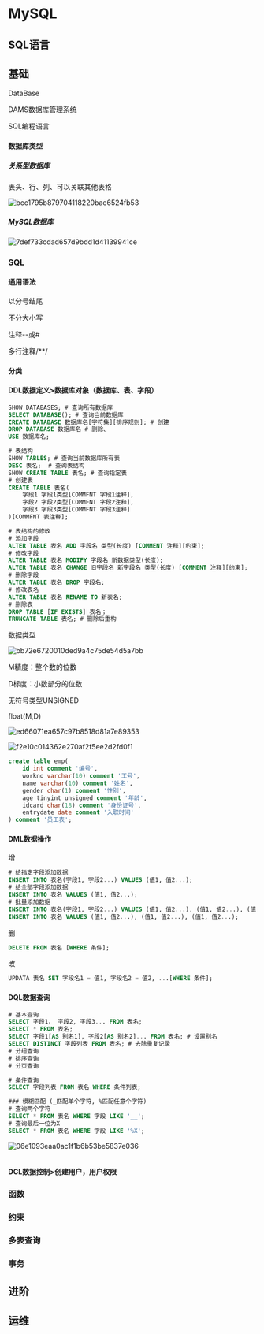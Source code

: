 # MySQL

## SQL语言

## 基础

DataBase

DAMS数据库管理系统

SQL编程语言

#### 数据库类型

##### 关系型数据库

表头、行、列、可以关联其他表格

![bcc1795b879704118220bae6524fb53](https://cdn.jsdelivr.net/gh/aries2233/image_0/bcc1795b879704118220bae6524fb53.png)

##### MySQL数据库

![7def733cdad657d9bdd1d41139941ce](https://cdn.jsdelivr.net/gh/aries2233/image_0/7def733cdad657d9bdd1d41139941ce.png)

### SQL

#### 通用语法

以分号结尾

不分大小写

注释--或#

多行注释/**/

#### 分类

#### DDL数据定义>数据库对象（数据库、表、字段）

```sql
SHOW DATABASES; # 查询所有数据库
SELECT DATABASE(); # 查询当前数据库
CREATE DATABASE 数据库名[字符集][排序规则]; # 创建
DROP DATABASE 数据库名 # 删除、
USE 数据库名;

```

```sql
# 表结构
SHOW TABLES; # 查询当前数据库所有表
DESC 表名;  # 查询表结构
SHOW CREATE TABLE 表名; # 查询指定表
# 创建表
CREATE TABLE 表名(
	字段1 字段1类型[COMMFNT 字段1注释],
	字段2 字段2类型[COMMFNT 字段2注释],
	字段3 字段3类型[COMMFNT 字段3注释]
)[COMMFNT 表注释];

# 表结构的修改
# 添加字段
ALTER TABLE 表名 ADD 字段名 类型(长度) [COMMENT 注释][约束];
# 修改字段
ALTER TABLE 表名 MODIFY 字段名 新数据类型(长度);
ALTER TABLE 表名 CHANGE 旧字段名 新字段名 类型(长度) [COMMENT 注释][约束];
# 删除字段
ALTER TABLE 表名 DROP 字段名;
# 修改表名
ALTER TABLE 表名 RENAME TO 新表名;
# 删除表
DROP TABLE [IF EXISTS] 表名；
TRUNCATE TABLE 表名; # 删除后重构

```

数据类型

![bb72e6720010ded9a4c75de54d5a7bb](https://cdn.jsdelivr.net/gh/aries2233/image_0/bb72e6720010ded9a4c75de54d5a7bb.png)

M精度：整个数的位数

D标度：小数部分的位数

无符号类型UNSIGNED

float(M,D)

![ed66071ea657c97b8518d81a7e89353](https://cdn.jsdelivr.net/gh/aries2233/image_0/ed66071ea657c97b8518d81a7e89353.png)

![f2e10c014362e270af2f5ee2d2fd0f1](https://cdn.jsdelivr.net/gh/aries2233/image_0/f2e10c014362e270af2f5ee2d2fd0f1.png)

```sql
create table emp(
	id int comment '编号',
	workno varchar(10) comment '工号',
	name varchar(10) comment '姓名',
	gender char(1) comment '性别',
	age tinyint unsigned comment '年龄',
	idcard char(18) comment '身份证号',
	entrydate date comment '入职时间'
) comment '员工表';
```



#### DML数据操作

增

```sql
# 给指定字段添加数据
INSERT INTO 表名(字段1, 字段2...) VALUES (值1, 值2...);
# 给全部字段添加数据
INSERT INTO 表名 VALUES (值1, 值2...);
# 批量添加数据
INSERT INTO 表名(字段1, 字段2...) VALUES (值1, 值2...), (值1, 值2...), (值1, 值2...);
INSERT INTO 表名 VALUES (值1, 值2...), (值1, 值2...), (值1, 值2...);
```

删

```sql
DELETE FROM 表名 [WHERE 条件];
```

改

```sql
UPDATA 表名 SET 字段名1 = 值1, 字段名2 = 值2, ...[WHERE 条件];
```



#### DQL数据查询

```sql
# 基本查询
SELECT 字段1， 字段2, 字段3... FROM 表名;
SELECT * FROM 表名;
SELECT 字段1[AS 别名1], 字段2[AS 别名2]... FROM 表名; # 设置别名
SELECT DISTINCT 字段列表 FROM 表名; # 去除重复记录
# 分组查询
# 排序查询
# 分页查询
```

```sql
# 条件查询
SELECT 字段列表 FROM 表名 WHERE 条件列表;

### 模糊匹配 (_匹配单个字符, %匹配任意个字符)
# 查询两个字符
SELECT * FROM 表名 WHERE 字段 LIKE '__';
# 查询最后一位为X
SELECT * FROM 表名 WHERE 字段 LIKE '%X';
```

![06e1093eaa0ac1f1b6b53be5837e036](https://cdn.jsdelivr.net/gh/aries2233/image_0/06e1093eaa0ac1f1b6b53be5837e036.png)

```

```



#### DCL数据控制>创建用户，用户权限



### 函数

### 约束

### 多表查询

### 事务

## 进阶

## 运维